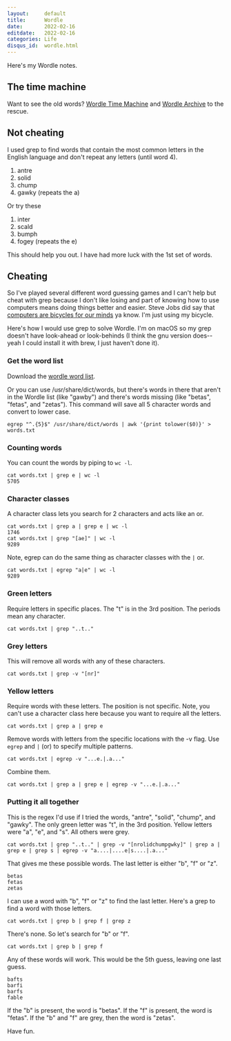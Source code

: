 ```yaml
---
layout:     default
title:      Wordle
date:       2022-02-16
editdate:   2022-02-16
categories: Life
disqus_id:  wordle.html
---
```


Here's my Wordle notes.

## The time machine

Want to see the old words? [Wordle Time Machine](https://mottaquikarim.github.io/wordle_timemachine/) and [Wordle Archive](https://www.devangthakkar.com/wordle_archive) to the rescue.

## Not cheating

I used grep to find words that contain the most common letters in the English language and don't repeat any letters (until word 4).

1. antre
2. solid
3. chump
4. gawky (repeats the a)

Or try these

1. inter
2. scald
3. bumph
4. fogey (repeats the e)

This should help you out. I have had more luck with the 1st set of words.

## Cheating

So I've played several different word guessing games and I can't help but cheat with grep because I don't like losing and part of knowing how to use computers means doing things better and easier. Steve Jobs did say that [computers are bicycles for our minds](https://www.youtube.com/watch?v=rTRzYjoZhIY) ya know. I'm just using my bicycle.

Here's how I would use grep to solve Wordle. I'm on macOS so my grep doesn't have look-ahead or look-behinds (I think the gnu version does--yeah I could install it with brew, I just haven't done it).

### Get the word list

Download the [wordle word list](https://github.com/tabatkins/wordle-list).

Or you can use /usr/share/dict/words, but there's words in there that aren't in the Wordle list (like "gawby") and there's words missing (like "betas", "fetas", and "zetas"). This command will save all 5 character words and convert to lower case.

	egrep "^.{5}$" /usr/share/dict/words | awk '{print tolower($0)}' > words.txt

### Counting words

You can count the words by piping to `wc -l`. 

	cat words.txt | grep e | wc -l
    5705

### Character classes

A character class lets you search for 2 characters and acts like an or.

	cat words.txt | grep a | grep e | wc -l
    1746
	cat words.txt | grep "[ae]" | wc -l
    9289

Note, egrep can do the same thing as character classes with the `|` or.

	cat words.txt | egrep "a|e" | wc -l
    9289

### Green letters

Require letters in specific places. The "t" is in the 3rd position. The periods mean any character.

	cat words.txt | grep "..t.."

### Grey letters

This will remove all words with any of these characters.

	cat words.txt | grep -v "[nr]"

### Yellow letters

Require words with these letters. The position is not specific. Note, you can't use a character class here because you want to require all the letters.

	cat words.txt | grep a | grep e

Remove words with letters from the specific locations with the -v flag. Use `egrep` and `|` (or) to specify multiple patterns.

	cat words.txt | egrep -v "...e.|.a..."

Combine them.

	cat words.txt | grep a | grep e | egrep -v "...e.|.a..."

### Putting it all together

This is the regex I'd use if I tried the words, "antre", "solid", "chump", and "gawky". The only green letter was "t", in the 3rd position. Yellow letters were "a", "e", and "s". All others were grey.

	cat words.txt | grep "..t.." | grep -v "[nrolidchumpgwky]" | grep a | grep e | grep s | egrep -v "a....|....e|s....|.a..."

That gives me these possible words. The last letter is either "b", "f" or "z".

	betas
	fetas
	zetas

I can use a word with "b", "f" or "z" to find the last letter. Here's a grep to find a word with those letters.

	cat words.txt | grep b | grep f | grep z

There's none. So let's search for "b" or "f".

	cat words.txt | grep b | grep f

Any of these words will work. This would be the 5th guess, leaving one last guess.

	bafts
	barfi
	barfs
	fable

If the "b" is present, the word is "betas". If the "f" is present, the word is "fetas". If the "b" and "f" are grey, then the word is "zetas".

Have fun.
